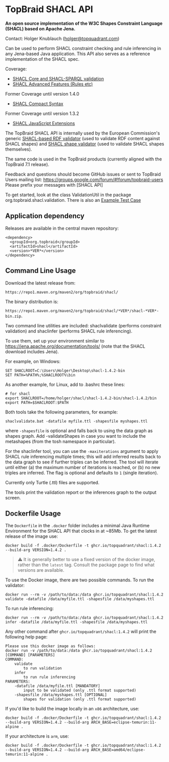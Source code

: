 # TopBraid SHACL API

**An open source implementation of the W3C Shapes Constraint Language (SHACL) based on Apache Jena.**

Contact: Holger Knublauch (holger@topquadrant.com)

Can be used to perform SHACL constraint checking and rule inferencing in any Jena-based Java application.
This API also serves as a reference implementation of the SHACL spec.

Coverage:
* [SHACL Core and SHACL-SPARQL validation](https://www.w3.org/TR/shacl/)
* [SHACL Advanced Features (Rules etc)](https://www.w3.org/TR/shacl-af/)

Former Coverage until version 1.4.0
* [SHACL Compact Syntax](https://w3c.github.io/shacl/shacl-compact-syntax/)

Former Coverage until version 1.3.2
* [SHACL JavaScript Extensions](https://www.w3.org/TR/shacl-js/)

The TopBraid SHACL API is internally used by the European Commission's generic [SHACL-based RDF validator](https://www.itb.ec.europa.eu/shacl/any/upload) (used to validate RDF content against SHACL shapes)
and [SHACL shape validator](https://www.itb.ec.europa.eu/shacl/shacl/upload) (used to validate SHACL shapes themselves).

The same code is used in the TopBraid products (currently aligned with the TopBraid 7.1 release).

Feedback and questions should become GitHub issues or sent to TopBraid Users mailing list:
https://groups.google.com/forum/#!forum/topbraid-users
Please prefix your messages with [SHACL API]

To get started, look at the class ValidationUtil in
the package org.topbraid.shacl.validation.
There is also an [Example Test Case](../master/src/test/java/org/topbraid/shacl/ValidationExample.java)

## Application dependency

Releases are available in the central maven repository:

```
<dependency>
  <groupId>org.topbraid</groupId>
  <artifactId>shacl</artifactId>
  <version>*VER*</version>
</dependency>
```

## Command Line Usage

Download the latest release from:

`https://repo1.maven.org/maven2/org/topbraid/shacl/`

The binary distribution is:

`https://repo1.maven.org/maven2/org/topbraid/shacl/*VER*/shacl-*VER*-bin.zip`.

Two command line utilities are included: shaclvalidate (performs constraint validation) and shaclinfer (performs SHACL rule inferencing).

To use them, set up your environment similar to https://jena.apache.org/documentation/tools/ (note that the SHACL download includes Jena).

For example, on Windows:

```
SET SHACLROOT=C:\Users\Holger\Desktop\shacl-1.4.2-bin
SET PATH=%PATH%;%SHACLROOT%\bin
```

As another example, for Linux, add to .bashrc these lines:

```
# for shacl
export SHACLROOT=/home/holger/shacl/shacl-1.4.2-bin/shacl-1.4.2/bin
export PATH=$SHACLROOT:$PATH 
```

Both tools take the following parameters, for example:

`shaclvalidate.bat -datafile myfile.ttl -shapesfile myshapes.ttl`

where `-shapesfile` is optional and falls back to using the data graph as shapes graph.
Add -validateShapes in case you want to include the metashapes (from the tosh namespace in particular).

For the shaclinfer tool, you can use the `-maxiterations` argument to apply SHACL rule inferencing multiple times; this will add inferred results back to the data graph to see if further triples can be inferred.
The tool will iterate until either (a) the maximum number of iterations is reached, or (b) no new triples are inferred. The flag is optional and defaults to `1` (single iteration).

Currently only Turtle (.ttl) files are supported.

The tools print the validation report or the inferences graph to the output screen.

## Dockerfile Usage

The `Dockerfile` in the `.docker` folder includes a minimal Java Runtime Environment for the SHACL API that clocks in at ~85Mb. To get the latest release of the image use:

```
docker build -f .docker/Dockerfile -t ghcr.io/topquadrant/shacl:1.4.2 --build-arg VERSION=1.4.2 .
```
> :warning: It is generally better to use a fixed version of the docker image, rather than the `latest` tag. Consult the package page to find what versions are available.

To use the Docker image, there are two possible commands. To run the validator:

```
docker run --rm -v /path/to/data:/data ghcr.io/topquadrant/shacl:1.4.2 validate -datafile /data/myfile.ttl -shapesfile /data/myshapes.ttl
```

To run rule inferencing:

```
docker run --rm -v /path/to/data:/data ghcr.io/topquadrant/shacl:1.4.2 infer -datafile /data/myfile.ttl -shapesfile /data/myshapes.ttl
```

Any other command after `ghcr.io/topquadrant/shacl:1.4.2` will print the following help page:

```
Please use this docker image as follows:
docker run -v /path/to/data:/data ghcr.io/topquadrant/shacl:1.4.2 [COMMAND] [PARAMETERS]
COMMAND:
	validate 
		to run validation
	infer
		to run rule inferencing
PARAMETERS:
	-datafile /data/myfile.ttl [MANDATORY]
		input to be validated (only .ttl format supported)
	-shapesfile /data/myshapes.ttl [OPTIONAL]
		shapes for validation (only .ttl format supported)
```

If you'd like to build the image locally in an `x86` architecture, use:

```
docker build -f .docker/Dockerfile -t ghcr.io/topquadrant/shacl:1.4.2 --build-arg VERSION=1.4.2 --build-arg ARCH_BASE=eclipse-temurin:11-alpine .
```

If your architecture is `arm`, use:

```
docker build -f .docker/Dockerfile -t ghcr.io/topquadrant/shacl:1.4.2 --build-arg VERSION=1.4.2 --build-arg ARCH_BASE=amd64/eclipse-temurin:11-alpine .
```
